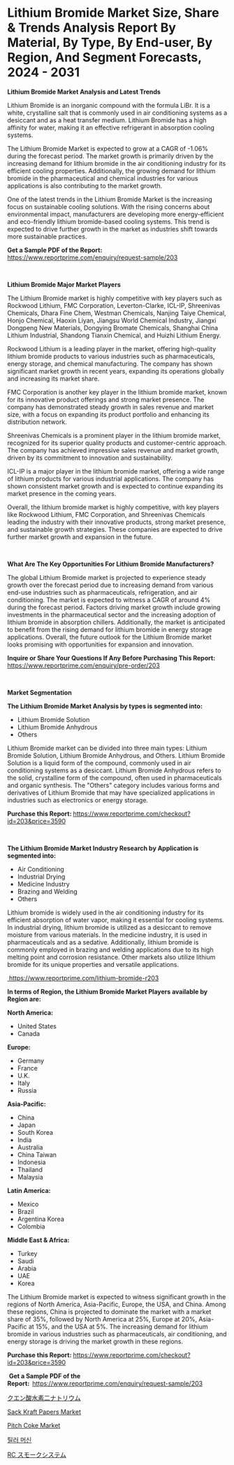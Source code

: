<p><h1>Lithium Bromide Market Size, Share & Trends Analysis Report By Material, By Type, By End-user, By Region, And Segment Forecasts, 2024 - 2031</h1></p><p><strong>Lithium Bromide Market Analysis and Latest Trends</strong></p>
<p><p>Lithium Bromide is an inorganic compound with the formula LiBr. It is a white, crystalline salt that is commonly used in air conditioning systems as a desiccant and as a heat transfer medium. Lithium Bromide has a high affinity for water, making it an effective refrigerant in absorption cooling systems.</p><p>The Lithium Bromide Market is expected to grow at a CAGR of -1.06% during the forecast period. The market growth is primarily driven by the increasing demand for lithium bromide in the air conditioning industry for its efficient cooling properties. Additionally, the growing demand for lithium bromide in the pharmaceutical and chemical industries for various applications is also contributing to the market growth.</p><p>One of the latest trends in the Lithium Bromide Market is the increasing focus on sustainable cooling solutions. With the rising concerns about environmental impact, manufacturers are developing more energy-efficient and eco-friendly lithium bromide-based cooling systems. This trend is expected to drive further growth in the market as industries shift towards more sustainable practices.</p></p>
<p><strong>Get a Sample PDF of the Report:&nbsp;</strong> <a href="https://www.reportprime.com/enquiry/request-sample/203">https://www.reportprime.com/enquiry/request-sample/203</a></p>
<p>&nbsp;</p>
<p><strong>Lithium Bromide Major Market Players</strong></p>
<p><p>The Lithium Bromide market is highly competitive with key players such as Rockwood Lithium, FMC Corporation, Leverton-Clarke, ICL-IP, Shreenivas Chemicals, Dhara Fine Chem, Westman Chemicals, Nanjing Taiye Chemical, Honjo Chemical, Haoxin Liyan, Jiangsu World Chemical Industry, Jiangxi Dongpeng New Materials, Dongying Bromate Chemicals, Shanghai China Lithium Industrial, Shandong Tianxin Chemical, and Huizhi Lithium Energy.</p><p>Rockwood Lithium is a leading player in the market, offering high-quality lithium bromide products to various industries such as pharmaceuticals, energy storage, and chemical manufacturing. The company has shown significant market growth in recent years, expanding its operations globally and increasing its market share.</p><p>FMC Corporation is another key player in the lithium bromide market, known for its innovative product offerings and strong market presence. The company has demonstrated steady growth in sales revenue and market size, with a focus on expanding its product portfolio and enhancing its distribution network.</p><p>Shreenivas Chemicals is a prominent player in the lithium bromide market, recognized for its superior quality products and customer-centric approach. The company has achieved impressive sales revenue and market growth, driven by its commitment to innovation and sustainability.</p><p>ICL-IP is a major player in the lithium bromide market, offering a wide range of lithium products for various industrial applications. The company has shown consistent market growth and is expected to continue expanding its market presence in the coming years.</p><p>Overall, the lithium bromide market is highly competitive, with key players like Rockwood Lithium, FMC Corporation, and Shreenivas Chemicals leading the industry with their innovative products, strong market presence, and sustainable growth strategies. These companies are expected to drive further market growth and expansion in the future.</p></p>
<p>&nbsp;</p>
<p><strong>What Are The Key Opportunities For Lithium Bromide Manufacturers?</strong></p>
<p><p>The global Lithium Bromide market is projected to experience steady growth over the forecast period due to increasing demand from various end-use industries such as pharmaceuticals, refrigeration, and air conditioning. The market is expected to witness a CAGR of around 4% during the forecast period. Factors driving market growth include growing investments in the pharmaceutical sector and the increasing adoption of lithium bromide in absorption chillers. Additionally, the market is anticipated to benefit from the rising demand for lithium bromide in energy storage applications. Overall, the future outlook for the Lithium Bromide market looks promising with opportunities for expansion and innovation.</p></p>
<p><strong>Inquire or Share Your Questions If Any Before Purchasing This Report:</strong> <a href="https://www.reportprime.com/enquiry/pre-order/203">https://www.reportprime.com/enquiry/pre-order/203</a></p>
<p>&nbsp;</p>
<p><strong>Market Segmentation</strong></p>
<p><strong>The Lithium Bromide Market Analysis by types is segmented into:</strong></p>
<p><ul><li>Lithium Bromide Solution</li><li>Lithium Bromide Anhydrous</li><li>Others</li></ul></p>
<p><p>Lithium Bromide market can be divided into three main types: Lithium Bromide Solution, Lithium Bromide Anhydrous, and Others. Lithium Bromide Solution is a liquid form of the compound, commonly used in air conditioning systems as a desiccant. Lithium Bromide Anhydrous refers to the solid, crystalline form of the compound, often used in pharmaceuticals and organic synthesis. The "Others" category includes various forms and derivatives of Lithium Bromide that may have specialized applications in industries such as electronics or energy storage.</p></p>
<p><strong>Purchase this Report:&nbsp;</strong><a href="https://www.reportprime.com/checkout?id=203&price=3590">https://www.reportprime.com/checkout?id=203&price=3590</a></p>
<p>&nbsp;</p>
<p><strong>The Lithium Bromide Market Industry Research by Application is segmented into:</strong></p>
<p><ul><li>Air Conditioning</li><li>Industrial Drying</li><li>Medicine Industry</li><li>Brazing and Welding</li><li>Others</li></ul></p>
<p><p>Lithium bromide is widely used in the air conditioning industry for its efficient absorption of water vapor, making it essential for cooling systems. In industrial drying, lithium bromide is utilized as a desiccant to remove moisture from various materials. In the medicine industry, it is used in pharmaceuticals and as a sedative. Additionally, lithium bromide is commonly employed in brazing and welding applications due to its high melting point and corrosion resistance. Other markets also utilize lithium bromide for its unique properties and versatile applications.</p></p>
<p><a href="https://www.reportprime.com/lithium-bromide-r203">&nbsp;https://www.reportprime.com/lithium-bromide-r203</a></p>
<p><strong>In terms of Region, the Lithium Bromide Market Players available by Region are:</strong></p>
<p>
    <p> <strong> North America: </strong>
        <ul>
            <li>United States</li>
            <li>Canada</li>
        </ul>
        </p> 
    <p> <strong> Europe: </strong>
        <ul>
            <li>Germany</li>
            <li>France</li>
            <li>U.K.</li>
            <li>Italy</li>
            <li>Russia</li>
        </ul>
        </p> 
    <p> <strong> Asia-Pacific: </strong>
        <ul>
            <li>China</li>
            <li>Japan</li>
            <li>South Korea</li>
            <li>India</li>
            <li>Australia</li>
            <li>China Taiwan</li>
            <li>Indonesia</li>
            <li>Thailand</li>
            <li>Malaysia</li>
        </ul>
        </p> 
    <p> <strong> Latin America: </strong>
        <ul>
            <li>Mexico</li>
            <li>Brazil</li>
            <li>Argentina Korea</li>
            <li>Colombia</li>
        </ul>
        </p> 
    <p> <strong> Middle East & Africa: </strong>
        <ul>
            <li>Turkey</li>
            <li>Saudi</li>
            <li>Arabia</li>
            <li>UAE</li>
            <li>Korea</li>
        </ul>
    </p>
    </p>
<p><p>The Lithium Bromide market is expected to witness significant growth in the regions of North America, Asia-Pacific, Europe, the USA, and China. Among these regions, China is projected to dominate the market with a market share of 35%, followed by North America at 25%, Europe at 20%, Asia-Pacific at 15%, and the USA at 5%. The increasing demand for lithium bromide in various industries such as pharmaceuticals, air conditioning, and energy storage is driving the market growth in these regions.</p></p>
<p><strong>Purchase this Report: </strong><a href="https://www.reportprime.com/checkout?id=203&price=3590">https://www.reportprime.com/checkout?id=203&price=3590</a></p>
<p>&nbsp;<strong>Get a Sample PDF of the Report:&nbsp;&nbsp;</strong><a href="https://www.reportprime.com/enquiry/request-sample/203">https://www.reportprime.com/enquiry/request-sample/203</a></p>
<p><strong></strong></p>
<p><p><a href="https://github.com/NovaStamm2023/Market-Research-Report-List-1/blob/main/922118469862.md">クエン酸水素二ナトリウム</a></p><p><a href="https://github.com/seekum/Market-Research-Report-List-2/blob/main/sack-kraft-papers-market.md">Sack Kraft Papers Market</a></p><p><a href="https://github.com/nancykennedykellievqfqt2/Market-Research-Report-List-2/blob/main/pitch-coke-market.md">Pitch Coke Market</a></p><p><a href="https://github.com/durgin521/Market-Research-Report-List-1/blob/main/366426467358.md">틸러 머신</a></p><p><a href="https://github.com/JerelSchulit20231/Market-Research-Report-List-1/blob/main/625772269863.md">RC スモークシステム</a></p></p>